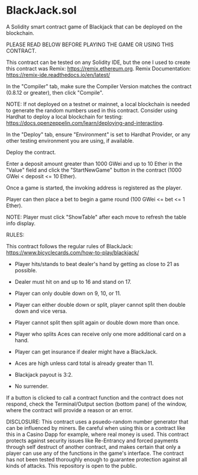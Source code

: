 # BlackJack.sol

A Solidity smart contract game of Blackjack that can be deployed on the blockchain.

PLEASE READ BELOW BEFORE PLAYING THE GAME OR USING THIS CONTRACT.

This contract can be tested on any Solidity IDE, but the one I used to create this contract was Remix: https://remix.ethereum.org. Remix Documentation: https://remix-ide.readthedocs.io/en/latest/

In the "Compiler" tab, make sure the Compiler Version matches the contract (0.8.12 or greater), then click "Compile".

NOTE: If not deployed on a testnet or mainnet, a local blockchain is needed to generate the random numbers used in this contract. Consider using Hardhat to deploy a local blockchain for testing: https://docs.openzeppelin.com/learn/deploying-and-interacting.

In the "Deploy" tab, ensure "Environment" is set to Hardhat Provider, or any other testing environment you are using, if available.

Deploy the contract.

Enter a deposit amount greater than 1000 GWei and up to 10 Ether in the "Value" field and click the "StartNewGame" button in the contract (1000 GWei < deposit <= 10 Ether).

Once a game is started, the invoking address is registered as the player.

Player can then place a bet to begin a game round (100 GWei <= bet <= 1 Ether).

NOTE: Player must click "ShowTable" after each move to refresh the table info display.


RULES:

This contract follows the regular rules of BlackJack: https://www.bicyclecards.com/how-to-play/blackjack/

  * Player hits/stands to beat dealer's hand by getting as close to 21 as possible.

  * Dealer must hit on and up to 16 and stand on 17.
  
  * Player can only double down on 9, 10, or 11.

  * Player can either double down or split, player cannot split then double down and vice versa.

  * Player cannot split then split again or double down more than once.

  * Player who splits Aces can receive only one more additional card on a hand.

  * Player can get insurance if dealer might have a BlackJack.

  * Aces are high unless card total is already greater than 11.

  * Blackjack payout is 3:2.

  * No surrender.

If a button is clicked to call a contract function and the contract does not respond, check the Terminal/Output section (bottom pane) of the window, where the contract will provide a reason or an error.

DISCLOSURE: This contract uses a psuedo-random number generator that can be influenced by miners. Be careful when using this or a contract like this in a Casino Dapp for example, where real money is used. This contract protects against security issues like Re-Entrancy and forced payments through self destruct of another contract, and makes certain that only a player can use any of the functions in the game's interface. The contract has not been tested thoroughly enough to guarantee protection against all kinds of attacks. This repository is open to the public.
